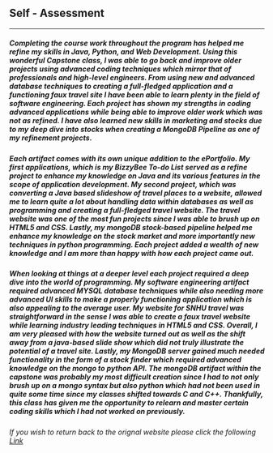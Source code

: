 ## Self - Assessment
----------------------------------------------------------------------------------------------------------------
#####   Completing the course work throughout the program has helped me refine my skills in Java, Python, and Web Development. Using this wonderful Capstone class, I was able to go back and improve older projects using advanced coding techniques which mirror that of professionals and high-level engineers. From using new and advanced database techniques to creating a full-fledged application and a functioning faux travel site I have been able to learn plenty in the field of software engineering. Each project has shown my strengths in coding advanced applications while being able to improve older work which was not as refined. I have also learned new skills in marketing and stocks due to my deep dive into stocks when creating a MongoDB Pipeline as one of my refinement projects.
#####	  Each artifact comes with its own unique addition to the ePortfolio. My first applications, which is my BizzyBee To-do List served as a refine project to enhance my knowledge on Java and its various features in the scope of application development. My second project, which was converting a Java based slideshow of travel places to a website, allowed me to learn quite a lot about handling data within databases as well as programming and creating a full-fledged travel website. The travel website was one of the most fun projects since I was able to brush up on HTML5 and CSS. Lastly, my mongoDB stock-based pipeline helped me enhance my knowledge on the stock market and more importantly new techniques in python programming. Each project added a wealth of new knowledge and I am more than happy with how each project came out. 
#####	  When looking at things at a deeper level each project required a deep dive into the world of programming. My software engineering artifact required advanced MYSQL database techniques while also needing more advanced UI skills to make a properly functioning application which is also appealing to the average user. My website for SNHU travel was straightforward in the sense I was able to create a faux travel website while learning industry leading techniques in HTML5 and CSS. Overall, I am very pleased with how the website turned out as well as the shift away from a java-based slide show which did not truly illustrate the potential of a travel site. Lastly, my MongoDB server gained much needed functionality in the form of a stock finder which required advanced knowledge on the mongo to python API. The mongoDB artifact within the capstone was probably my most difficult creation since I had to not only brush up on a mongo syntax but also python which had not been used in quite some time since my classes shifted towards C and C++. Thankfully, this class has given me the opportunity to relearn and master certain coding skills which I had not worked on previously. 

###### If you wish to return back to the orignal website please click the following [Link](https://erogitobc.github.io/Erogito.github.io/)
